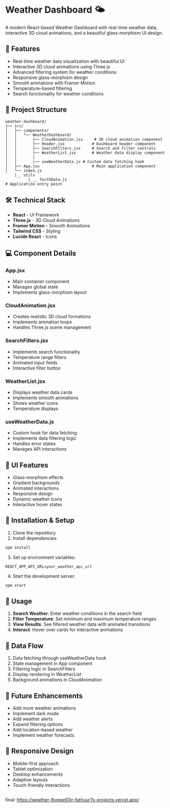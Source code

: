 # Weather Dashboard 🌤️

A modern React-based Weather Dashboard with real-time weather data, interactive 3D cloud animations, and a beautiful glass-morphism UI design.

## 🚀 Features

- Real-time weather data visualization with beautiful UI
- Interactive 3D cloud animations using Three.js
- Advanced filtering system for weather conditions
- Responsive glass-morphism design
- Smooth animations with Framer Motion
- Temperature-based filtering
- Search functionality for weather conditions

## 📂 Project Structure

```
weather-dashboard/
├── src/
│   ├── components/
│   │   └── WeatherDashboard/
│   │       ├── CloudAnimation.jsx     # 3D cloud animation component
│   │       ├── Header.jsx            # Dashboard header component
│   │       ├── SearchFilters.jsx     # Search and filter controls
│   │       ├── WeatherList.jsx       # Weather data display component
│   │       |
│   │       |── useWeatherData.js # Custom data fetching hook
│   ├── App.jsx                       # Main application component
│   └── index.js
    |__ utils
          |___ fecthData.js
# Application entry point
```

## 🛠️ Technical Stack

- **React** - UI Framework
- **Three.js** - 3D Cloud Animations
- **Framer Motion** - Smooth Animations
- **Tailwind CSS** - Styling
- **Lucide React** - Icons

## 💻 Component Details

### App.jsx
- Main container component
- Manages global state
- Implements glass-morphism layout

### CloudAnimation.jsx
- Creates realistic 3D cloud formations
- Implements animation loops
- Handles Three.js scene management

### SearchFilters.jsx
- Implements search functionality
- Temperature range filters
- Animated input fields
- Interactive filter button

### WeatherList.jsx
- Displays weather data cards
- Implements smooth animations
- Shows weather icons
- Temperature displays

### useWeatherData.js
- Custom hook for data fetching
- Implements data filtering logic
- Handles error states
- Manages API interactions

## 🎨 UI Features

- Glass-morphism effects
- Gradient backgrounds
- Animated interactions
- Responsive design
- Dynamic weather icons
- Interactive hover states

## 🔧 Installation & Setup

1. Clone the repository
2. Install dependencies:
```bash
npm install
```
3. Set up environment variables:
```env
REACT_APP_API_URL=your_weather_api_url
```
4. Start the development server:
```bash
npm start
```

## 🌟 Usage

1. **Search Weather**: Enter weather conditions in the search field
2. **Filter Temperature**: Set minimum and maximum temperature ranges
3. **View Results**: See filtered weather data with animated transitions
4. **Interact**: Hover over cards for interactive animations

## 🔄 Data Flow

1. Data fetching through useWeatherData hook
2. State management in App component
3. Filtering logic in SearchFilters
4. Display rendering in WeatherList
5. Background animations in CloudAnimation

## 🎯 Future Enhancements

- Add more weather animations
- Implement dark mode
- Add weather alerts
- Expand filtering options
- Add location-based weather
- Implement weather forecasts

## 📱 Responsive Design

- Mobile-first approach
- Tablet optimization
- Desktop enhancements
- Adaptive layouts
- Touch-friendly interactions

## 
final:
 https://weather-9vqwe93jr-fathuur7s-projects.vercel.app/
